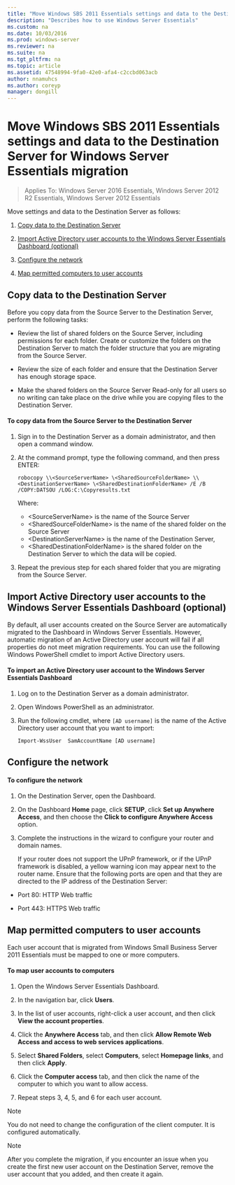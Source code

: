 ```yaml
---
title: "Move Windows SBS 2011 Essentials settings and data to the Destination Server for Windows Server Essentials migration"
description: "Describes how to use Windows Server Essentials"
ms.custom: na
ms.date: 10/03/2016
ms.prod: windows-server
ms.reviewer: na
ms.suite: na
ms.tgt_pltfrm: na
ms.topic: article
ms.assetid: 47548994-9fa0-42e0-afa4-c2ccbd063acb
author: nnamuhcs
ms.author: coreyp
manager: dongill
---
```


# Move Windows SBS 2011 Essentials settings and data to the Destination Server for Windows Server Essentials migration

>Applies To: Windows Server 2016 Essentials, Windows Server 2012 R2 Essentials, Windows Server 2012 Essentials

Move settings and data to the Destination Server as follows:  
  

1.  [Copy data to the Destination Server](Move-Windows-SBS-2011-Essentials-to-the-Destination-Server-for-migration.md#BKMK_CopyData)  
  
2.  [Import Active Directory user accounts to the Windows Server Essentials Dashboard (optional)](Move-Windows-SBS-2011-Essentials-to-the-Destination-Server-for-migration.md#BKMK_ImportADaccounts)  
  
3.  [Configure the network](Move-Windows-SBS-2011-Essentials-to-the-Destination-Server-for-migration.md#BKMK_Network)  
  
4.  [Map permitted computers to user accounts](Move-Windows-SBS-2011-Essentials-to-the-Destination-Server-for-migration.md#BKMK_MapPermittedComputers)  
 
##  <a name="BKMK_CopyData"></a> Copy data to the Destination Server  
 Before you copy data from the Source Server to the Destination Server, perform the following tasks:  
  
-   Review the list of shared folders on the Source Server, including permissions for each folder. Create or customize the folders on the Destination Server to match the folder structure that you are migrating from the Source Server.  
  
-   Review the size of each folder and ensure that the Destination Server has enough storage space.  
  
-   Make the shared folders on the Source Server Read-only for all users so no writing can take place on the drive while you are copying files to the Destination Server.  
  
#### To copy data from the Source Server to the Destination Server  
  
1.  Sign in to the Destination Server as a domain administrator, and then open a command window.  
  
2.  At the command prompt, type the following command, and then press ENTER:  
  
    `robocopy \\<SourceServerName> \<SharedSourceFolderName> \\<DestinationServerName> \<SharedDestinationFolderName> /E /B /COPY:DATSOU /LOG:C:\Copyresults.txt`  
  
     Where:
     - \<SourceServerName\> is the name of the Source Server
     - \<SharedSourceFolderName\> is the name of the shared folder on the Source Server
     - \<DestinationServerName\> is the name of the Destination Server,
     - \<SharedDestinationFolderName\> is the shared folder on the Destination Server to which the data will be copied.  
        
3.  Repeat the previous step for each shared folder that you are migrating from the Source Server.  
  
##  <a name="BKMK_ImportADaccounts"></a> Import Active Directory user accounts to the Windows Server Essentials Dashboard (optional)  
 By default, all user accounts created on the Source Server are automatically migrated to the Dashboard in Windows Server Essentials. However, automatic migration of an Active Directory user account will fail if all properties do not meet migration requirements. You can use the following Windows PowerShell cmdlet to import Active Directory users.  
  
#### To import an Active Directory user account to the Windows Server Essentials Dashboard  
  
1.  Log on to the Destination Server as a domain administrator.  
  
2.  Open Windows PowerShell as an administrator.  
  
3.  Run the following cmdlet, where `[AD username]` is the name of the Active Directory user account that you want to import:  
  
     `Import-WssUser  SamAccountName [AD username]`  
  
##  <a name="BKMK_Network"></a> Configure the network  
  
#### To configure the network  
  
1. On the Destination Server, open the Dashboard.  
  
2. On the Dashboard **Home** page, click **SETUP**, click **Set up Anywhere Access**, and then choose the **Click to configure Anywhere Access** option.  
  
3. Complete the instructions in the wizard to configure your router and domain names.  
  
   If your router does not support the UPnP framework, or if the UPnP framework is disabled, a yellow warning icon may appear next to the router name. Ensure that the following ports are open and that they are directed to the IP address of the Destination Server:  
  
-   Port 80: HTTP Web traffic  
  
-   Port 443: HTTPS Web traffic  
  
##  <a name="BKMK_MapPermittedComputers"></a> Map permitted computers to user accounts  
 Each user account that is migrated from Windows Small Business Server 2011 Essentials must be mapped to one or more computers.  
  
#### To map user accounts to computers  
  
1.  Open the  Windows Server Essentials Dashboard.  
  
2.  In the navigation bar, click **Users**.  
  
3.  In the list of user accounts, right-click a user account, and then click **View the account properties**.  
  
4.  Click the **Anywhere Access** tab, and then click **Allow Remote Web Access and access to web services applications**.  
  
5.  Select **Shared Folders**, select **Computers**, select **Homepage links**, and then click **Apply**.  
  
6.  Click the **Computer access** tab, and then click the name of the computer to which you want to allow access.  
  
7.  Repeat steps 3, 4, 5, and 6 for each user account.  
  
> [!NOTE]
>  You do not need to change the configuration of the client computer. It is configured automatically.  
  
> [!NOTE]
>  After you complete the migration, if you encounter an issue when you create the first new user account on the Destination Server, remove the user account that you added, and then create it again.
